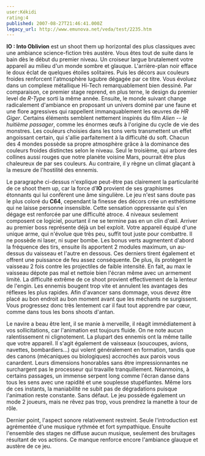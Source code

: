 ```yaml
---
user:Kékidi
rating:4
published: 2007-08-27T21:46:41.000Z
legacy_url: http://www.emunova.net/veda/test/2235.htm
---
```

**IO : Into Oblivion** est un shoot them up horizontal des plus classiques avec une ambiance science-fiction très austère. Vous êtes tout de suite dans le bain dès le début du premier niveau. Un croiseur largue brutalement votre appareil au milieu d'un monde sombre et glauque. L'arrière-plan noir efface le doux éclat de quelques étoiles solitaires. Puis les décors aux couleurs froides renforcent l'atmosphère lugubre dégagée par ce titre. Vous évoluez dans un complexe métallique Hi-Tech remarquablement bien dessiné. Par comparaison, ce premier stage reprend, en plus terne, le design du premier level de _R-Type_ sorti la même année. Ensuite, le monde suivant change radicalement d'ambiance en proposant un univers dominé par une faune et une flore agressives qui rappellent immanquablement les œuvres de _HR Giger_. Certains éléments semblent nettement inspirés du film _Alien -- le huitième passager_, comme les énormes œufs à l'origine du cycle de vie des monstres. Les couleurs choisies dans les tons verts transmettent un effet angoissant certain, qui s'allie parfaitement à la difficulté du soft. Chacun des 4 mondes possède sa propre atmosphère grâce à la dominance des couleurs froides distinctes selon le niveau. Seul le troisième, qui arbore des collines aussi rouges que notre planète voisine Mars, pourrait être plus chaleureux de par ses couleurs. Au contraire, il y règne un climat glaçant à la mesure de l'hostilité des ennemis.  

  

Le paragraphe ci-dessus n'explique peut-être pas clairement la particularité de ce shoot them up, car la force d'**IO** provient de ses graphismes étonnants qui lui confèrent une âme singulière. Le jeu n'est sans doute pas le plus coloré du **C64**, cependant la finesse des décors crée un esthétisme qui ne laisse personne insensible. Cette sensation oppressante qui s'en dégage est renforcée par une difficulté atroce. 4 niveaux seulement composent ce logiciel, pourtant il ne se termine pas en un clin d'œil. Arriver au premier boss représente déjà un bel exploit. Votre appareil équipé d'une unique arme, qui n'évolue que très peu, suffit tout juste pour combattre. Il ne possède ni laser, ni super bombe. Les bonus verts augmentent d'abord la fréquence des tirs, ensuite ils apportent 2 modules maximum, un au-dessus du vaisseau et l'autre en dessous. Ces derniers tirent également et offrent une puissance de feu assez conséquente. De plus, ils protègent le vaisseau 2 fois contre les projectiles de faible intensité. En fait, au max le vaisseau dépote pas mal et nettoie bien l'écran même avec un armement limité. La difficulté extrême de ce shoot provient effectivement de la lenteur de l'engin. Les ennemis bougent trop vite et annulent les avantages des réflexes les plus rapides. Afin d'avancer sans dommage, vous devez être placé au bon endroit au bon moment avant que les méchants ne surgissent. Vous progressez donc très lentement car il faut tout apprendre par cœur, comme dans tous les bons shoots d'antan.  

  

Le navire a beau être lent, il se manie à merveille, il réagit immédiatement à vos sollicitations, car l'animation est toujours fluide. On ne note aucun ralentissement ni clignotement. La plupart des ennemis ont la même taille que votre appareil. Il s'agit également de vaisseaux (soucoupes, avions, navettes, bombardiers...) qui volent généralement en formation, tandis que des canons (mécaniques ou biologiques) accrochés aux parois vous canardent. Leurs dimensions honorables sans être impressionnantes ne surchargent pas le processeur qui travaille tranquillement. Néanmoins, à certains passages, un immense serpent long comme l'écran danse dans tous les sens avec une rapidité et une souplesse stupéfiantes. Même lors de ces instants, la maniabilité ne subit pas de dégradations puisque l'animation reste constante. Sans défaut. Le jeu possède également un mode 2 joueurs, mais ne rêvez pas trop, vous prendrez la manette à tour de rôle.  

  

Dernier point, l'aspect sonore relativement restreint. Seule l'introduction est agrémentée d'une musique rythmée et fort sympathique. Ensuite l'ensemble des stages ne diffuse aucun musique, seulement des bruitages résultant de vos actions. Ce manque renforce encore l'ambiance glauque et austère de ce jeu.